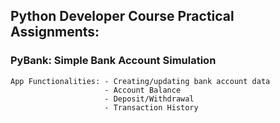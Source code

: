 ## Python Developer Course Practical Assignments:
###   PyBank: Simple Bank Account Simulation
    App Functionalities: - Creating/updating bank account data
                         - Account Balance
                         - Deposit/Withdrawal
                         - Transaction History
             
